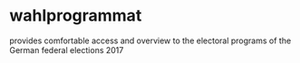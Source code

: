 # wahlprogrammat
provides comfortable access and overview to the electoral programs of the German federal elections 2017

